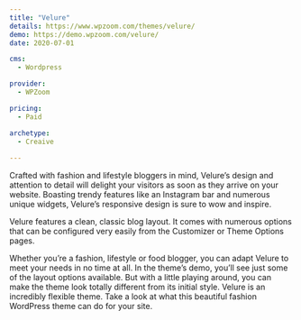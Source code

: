 ```yaml
---
title: "Velure"
details: https://www.wpzoom.com/themes/velure/
demo: https://demo.wpzoom.com/velure/
date: 2020-07-01

cms: 
  - Wordpress

provider: 
  - WPZoom

pricing:
  - Paid

archetype:
  - Creaive
  
---
```


Crafted with fashion and lifestyle bloggers in mind, Velure’s design and attention to detail will delight your visitors as soon as they arrive on your website. Boasting trendy features like an Instagram bar and numerous unique widgets, Velure’s responsive design is sure to wow and inspire.

Velure features a clean, classic blog layout. It comes with numerous options that can be configured very easily from the Customizer or Theme Options pages.

Whether you’re a fashion, lifestyle or food blogger, you can adapt Velure to meet your needs in no time at all. In the theme’s demo, you’ll see just some of the layout options available. But with a little playing around, you can make the theme look totally different from its initial style. Velure is an incredibly flexible theme. Take a look at what this beautiful fashion WordPress theme can do for your site.